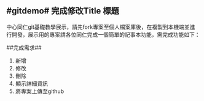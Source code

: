 #gitdemo#
完成修改Title 標題
-

中心同仁git基礎教學展示，請先fork專案至個人檔案庫後，在複製到本機端並進行開發，展示用的專案請各位同仁完成一個簡單的記事本功能，需完成功能如下：

##完成需求##

1. 新增
2. 修改
3. 刪除
4. 顯示詳細資訊
5. 將專案上傳至github

